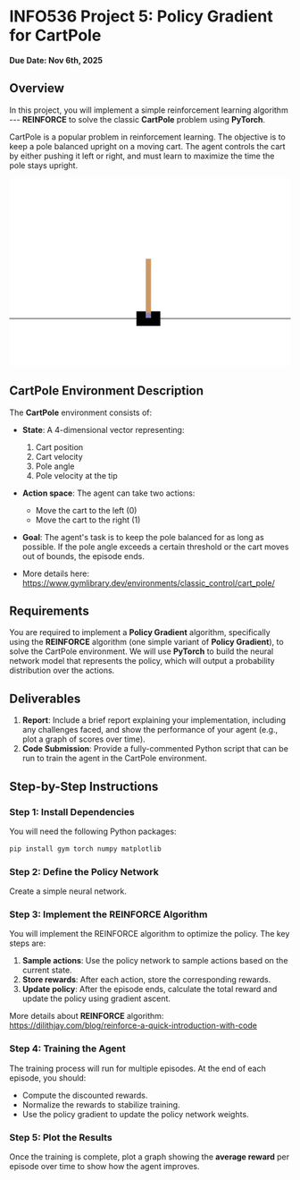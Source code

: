 # INFO536 Project 5: Policy Gradient for CartPole

**Due Date: Nov 6th, 2025**

## Overview

In this project, you will implement a simple reinforcement learning algorithm --- **REINFORCE** to solve the classic **CartPole** problem using **PyTorch**.

CartPole is a popular problem in reinforcement learning. The objective is to keep a pole balanced upright on a moving cart. The agent controls the cart by either pushing it left or right, and must learn to maximize the time the pole stays upright.

![CartPole](./cart_pole.gif)

## CartPole Environment Description

The **CartPole** environment consists of:
- **State**: A 4-dimensional vector representing:
  1. Cart position
  2. Cart velocity
  3. Pole angle
  4. Pole velocity at the tip
- **Action space**: The agent can take two actions:
  - Move the cart to the left (0)
  - Move the cart to the right (1)
- **Goal**: The agent's task is to keep the pole balanced for as long as possible. If the pole angle exceeds a certain threshold or the cart moves out of bounds, the episode ends.

- More details here: https://www.gymlibrary.dev/environments/classic_control/cart_pole/ 

## Requirements

You are required to implement a **Policy Gradient** algorithm, specifically using the **REINFORCE** algorithm (one simple variant of **Policy Gradient**), to solve the CartPole environment. We will use **PyTorch** to build the neural network model that represents the policy, which will output a probability distribution over the actions.

## Deliverables

1. **Report**: Include a brief report explaining your implementation, including any challenges faced, and show the performance of your agent (e.g., plot a graph of scores over time).
2. **Code Submission**: Provide a fully-commented Python script that can be run to train the agent in the CartPole environment.

## Step-by-Step Instructions

### Step 1: Install Dependencies

You will need the following Python packages:

```bash
pip install gym torch numpy matplotlib
```

### Step 2: Define the Policy Network

Create a simple neural network.

### Step 3: Implement the REINFORCE Algorithm

You will implement the REINFORCE algorithm to optimize the policy. The key steps are:

1. **Sample actions**: Use the policy network to sample actions based on the current state.
2. **Store rewards**: After each action, store the corresponding rewards.
3. **Update policy**: After the episode ends, calculate the total reward and update the policy using gradient ascent.

More details about **REINFORCE** algorithm: https://dilithjay.com/blog/reinforce-a-quick-introduction-with-code 

### Step 4: Training the Agent

The training process will run for multiple episodes. At the end of each episode, you should:

- Compute the discounted rewards.
- Normalize the rewards to stabilize training.
- Use the policy gradient to update the policy network weights.

### Step 5: Plot the Results

Once the training is complete, plot a graph showing the **average reward** per episode over time to show how the agent improves.


